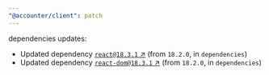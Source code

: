 ```yaml
---
"@accounter/client": patch
---
```

dependencies updates:
  - Updated dependency [`react@18.3.1` ↗︎](https://www.npmjs.com/package/react/v/18.3.1) (from `18.2.0`, in `dependencies`)
  - Updated dependency [`react-dom@18.3.1` ↗︎](https://www.npmjs.com/package/react-dom/v/18.3.1) (from `18.2.0`, in `dependencies`)
